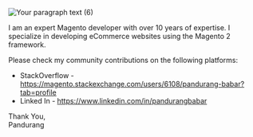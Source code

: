 ![Your paragraph text (6)](https://github.com/user-attachments/assets/84ac3147-c54a-43e1-8968-bebab125c87d)




I am an expert Magento developer with over 10 years of expertise. I specialize in developing eCommerce websites using the Magento 2 framework.

Please check my community contributions on the following platforms:
- StackOverflow - https://magento.stackexchange.com/users/6108/pandurang-babar?tab=profile
- Linked In - https://www.linkedin.com/in/pandurangbabar

Thank You,<br>
Pandurang

